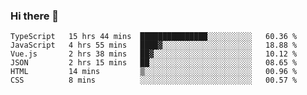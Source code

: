 ### Hi there 👋

<!--
**hjklink/hjklink** is a ✨ _special_ ✨ repository because its `README.md` (this file) appears on your GitHub profile.

Here are some ideas to get you started:

- 🔭 I’m currently working on ...
- 🌱 I’m currently learning ...
- 👯 I’m looking to collaborate on ...
- 🤔 I’m looking for help with ...
- 💬 Ask me about ...
- 📫 How to reach me: ...
- 😄 Pronouns: ...
- ⚡ Fun fact: ...
-->


<!--START_SECTION:waka-->

```text
TypeScript   15 hrs 44 mins  ███████████████░░░░░░░░░░   60.36 %
JavaScript   4 hrs 55 mins   ████▓░░░░░░░░░░░░░░░░░░░░   18.88 %
Vue.js       2 hrs 38 mins   ██▓░░░░░░░░░░░░░░░░░░░░░░   10.12 %
JSON         2 hrs 15 mins   ██░░░░░░░░░░░░░░░░░░░░░░░   08.65 %
HTML         14 mins         ▒░░░░░░░░░░░░░░░░░░░░░░░░   00.96 %
CSS          8 mins          ░░░░░░░░░░░░░░░░░░░░░░░░░   00.57 %
```

<!--END_SECTION:waka-->
